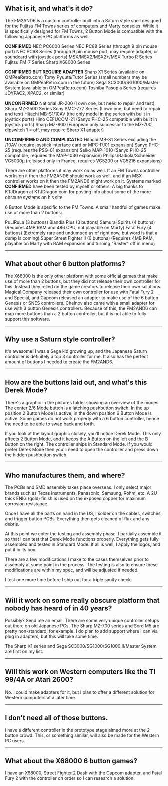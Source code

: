 ## **What is it, and what's it do?**

The FM2AND6 is a custom controller built into a Saturn style shell designed for the Fujitsu FM Towns series of computers and Marty consoles. While it is specifically designed for FM Towns, 2 Button Mode is compatible with the following Japanese PC platforms as well:

**CONFIRMED**
NEC PC6000 Series
NEC PC88 Series (through 9 pin mouse port)
NEC PC98 Series (through 9 pin mouse port, may require adapter, or soundcard with joystick ports)
MSX/MSX2/MSX2+/MSX Turbo R Series
Fujitsu FM-7 Series
Sharp X68000 Series

**CONFIRMED BUT REQUIRE ADAPTER**
Sharp X1 Series (available on OMPeaRetro.com)
Tomy Pyuuta/Tutor Series (small numbers may be available on OMPeaRetro.com in the future)
Sega SC3000/SG1000/Master System (available on OMPeaRetro.com)
Toshiba Pasopia Series (requires JOYPAC2, XPAC2, or similar)

**UNCONFIRMED**
National JR-200 (I own one, but need to repair and test)
Sharp MZ-2500 Series
Sony SMC-777 Series (I own one, but need to repair and test)
Hitachi MB-S1/10AV (the only model in the series with built in joystick ports)
Hino CEFUCOM-21 (Sanyo PHC-25 compatible with built in joystick ports)
Sharp MZ-800 (European only successor to the MZ-700, dipswitch 1 = off, may require Sharp X1 adapter)

**UNCOMFIRMED AND COMPLICATED**
Hitachi MB-S1 Series excluding the /10AV (require joystick interface card or MPC-PJ01 expansion)
Sanyo PHC-25 (requires the PSG-01 expansion)
Seiko MAP-1010 (Sanyo PHC-25 compatible, requires the MAP-1030 expansion)
Philips/Radiola/Schneider VG5000μ (released only in France, requires VG5200 or VG5216 expansions)

There are other platforms it may work on as well. If an FM Towns controller works on it then the FM2AND6 should work as well, and if an MSX controller works on it then the FM2AND6 might work on it. Systems marked **CONFIRMED** have been tested by myself or others. A big thanks to KTJDragon at KTJDragon.com for posting info about some of the more obscure systems on his site.

6 Button Mode is specific to the FM Towns. A small handful of games make use of more than 2 buttons:

PuLiRuLa (3 buttons)
Blandia Plus (3 buttons)
Samurai Spirits (4 buttons) (Requires 4MB RAM and 486 CPU, not playable on Marty)
Fatal Fury (4 buttons) (Extremely rare and undumped as of right now, but word is that a dump is coming)
Super Street Fighter II (6 buttons) (Requires 4MB RAM, playable on Marty with RAM expansion and turning "Raster" off in menu)

------------------------------------
## **What about other 6 button platforms?**

The X68000 is the only other platform with some official games that make use of more than 2 buttons, but they did not release their own controller for this. Instead they relied on the game creators to release their own solutions. Magical Company released their own controller for use with Fatal Fury 2 and Special, and Capcom released an adapter to make use of the 6 button Genesis or SNES controllers. Chelnov also came with a small adapter for use with 3 button Genesis controllers. Because of this, the FM2AND6 can map more buttons than a 2 button controller, but it is not able to fully support this software.

----------------------------------
## **Why use a Saturn style controller?**

It's awesome! I was a Sega kid growing up, and the Japanese Saturn controller is definitely a top 3 controller for me. It also has the perfect amount of buttons I needed to create the FM2AND6. 

---------------------------------------------------------
## **How are the buttons laid out, and what's this Derek Mode?**

There's a graphic in the pictures folder showing an overview of the modes. The center 2/6 Mode button is a latching pushbutton switch. In the up position 2 Button Mode is active, in the down position 6 Button Mode is active. Some games do not work properly with a 6 button controller, hence the need to be able to swap back and forth.

If you look at the layout graphic closely, you'll notice Derek Mode. This only affects 2 Button Mode, and it keeps the A Button on the left and the B Button on the right. The controller ships in Standard Mode. If you would prefer Derek Mode then you'll need to open the controller and press down the hidden pushbutton switch.

---------------------------------
## **Who manufactures them, and where?**

The PCBs and SMD assembly takes place overseas. I only select major brands such as Texas Instruments, Panasonic, Samsung, Rohm, etc. A 2U thick ENIG (gold) finish is used on the exposed copper for maximum corrosion resistance. 

Once I have all the parts on hand in the US, I solder on the cables, switches, and trigger button PCBs. Everything then gets cleaned of flux and any debris.

At this point we enter the testing and assembly phase. I partially assemble it so that I can test that Derek Mode functions properly. Everything gets fully assembled and tested in Standard Mode. If all is well, I apply the logos, and put it in its box.

There are a few modifications I make to the cases themselves prior to assembly at some point in the process. The testing is also to ensure these modifications are within my spec, and will be adjusted if needed.

I test one more time before I ship out for a triple sanity check.

----------------------------------------------------------------------------------
## **Will it work on some really obscure platform that nobody has heard of in 40 years?**

Possibly? Send me an email. There are some very unique controller setups out there on old Japanese PCs. The Sharp MZ-700 series and Sord M5 are pretty non-standard, for example. I do plan to add support where I can via plug in adapters, but this will take some time.

The Sharp X1 series and Sega SC3000/SG1000/SG1000 II/Master System are first on my list.

--------------------------------------------------------------------
## **Will this work on Western computers like the TI 99/4A or Atari 2600?**

No. I could make adapters for it, but I plan to offer a different solution for Western computers at a later time.

----------------------------------
## **I don't need all of those buttons.**

I have a different controller in the prototype stage aimed more at the 2 button crowd. This, or something similar, will also be made for the Western PC users.

-------------------------------------
## **What about the X68000 6 button games?**

I have an X68000, Street Fighter 2 Dash with the Capcom adapter, and Fatal Fury 2 with the controller on order so I can research a solution.
